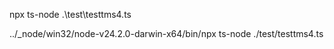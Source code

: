 npx ts-node .\test\testtms4.ts

../_node/win32/node-v24.2.0-darwin-x64/bin/npx ts-node ./test/testtms4.ts
